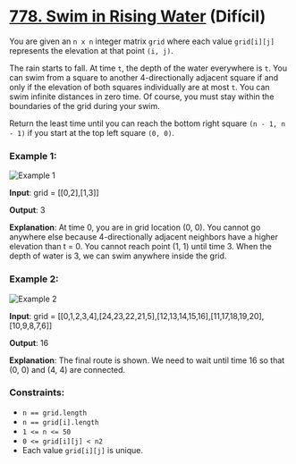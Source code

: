 # [778. Swim in Rising Water](https://leetcode.com/problems/swim-in-rising-water/description/) (Difícil)

You are given an `n x n` integer matrix `grid` where each value `grid[i][j]` represents the elevation at that point `(i, j)`.

The rain starts to fall. At time `t`, the depth of the water everywhere is `t`. You can swim from a square to another 4-directionally adjacent square if and only if the elevation of both squares individually are at most `t`. You can swim infinite distances in zero time. Of course, you must stay within the boundaries of the grid during your swim.

Return the least time until you can reach the bottom right square `(n - 1, n - 1)` if you start at the top left square `(0, 0)`.

### Example 1:

![Example 1](https://assets.leetcode.com/uploads/2021/06/29/swim1-grid.jpg)

**Input**: grid = [[0,2],[1,3]]

**Output**: 3

**Explanation**:
At time 0, you are in grid location (0, 0).
You cannot go anywhere else because 4-directionally adjacent neighbors have a higher elevation than t = 0.
You cannot reach point (1, 1) until time 3.
When the depth of water is 3, we can swim anywhere inside the grid.

### Example 2:

![Example 2](https://assets.leetcode.com/uploads/2021/06/29/swim2-grid-1.jpg)

**Input**: grid = [[0,1,2,3,4],[24,23,22,21,5],[12,13,14,15,16],[11,17,18,19,20],[10,9,8,7,6]]

**Output**: 16

**Explanation**: The final route is shown.
We need to wait until time 16 so that (0, 0) and (4, 4) are connected.

### Constraints:

- `n == grid.length`
- `n == grid[i].length`
- `1 <= n <= 50`
- `0 <= grid[i][j] < n2`
- Each value `grid[i][j]` is unique.

